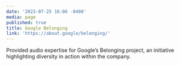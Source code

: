 ```yaml
---
date: '2023-07-25 16:06 -0400'
media: page
published: true
title: Google Belonging
link: 'https://about.google/belonging/'
---
```

Provided audio expertise for Google’s Belonging project, an initiative highlighting diversity in action within the company.
